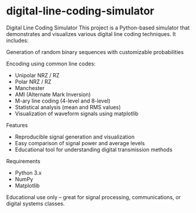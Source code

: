 # digital-line-coding-simulator
Digital Line Coding Simulator
This project is a Python-based simulator that demonstrates and visualizes various digital line coding techniques. It includes:

Generation of random binary sequences with customizable probabilities

Encoding using common line codes:
  - Unipolar NRZ / RZ
  - Polar NRZ / RZ
  - Manchester
  - AMI (Alternate Mark Inversion)
  - M-ary line coding (4-level and 8-level)
  - Statistical analysis (mean and RMS values)
  - Visualization of waveform signals using matplotlib

Features
  - Reproducible signal generation and visualization
  - Easy comparison of signal power and average levels
  - Educational tool for understanding digital transmission methods

Requirements
  - Python 3.x
  - NumPy
  - Matplotlib

Educational use only – great for signal processing, communications, or digital systems classes.
